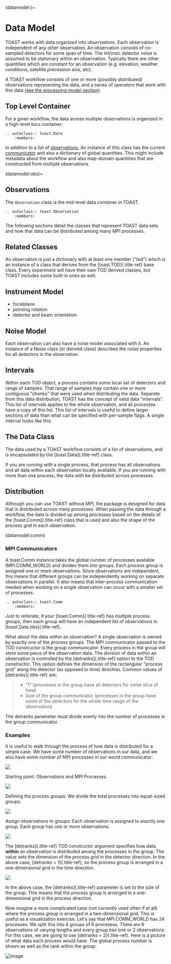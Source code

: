 (datamodel:)=
# Data Model

TOAST works with data organized into *observations*.  Each observation is independent of
any other observation.  An observation consists of co-sampled detectors for some span of
time.  The intrinsic detector noise is assumed to be stationary within an observation.
Typically there are other quantities which are constant for an observation (e.g.
elevation, weather conditions, satellite precession axis, etc).

A TOAST workflow consists of one or more (possibly distributed) observations
representing the data, and a series of *operators* that work with this data
[(see the processing-model section)](procmodel:).

## Top Level Container

For a given workflow, the data across multiple observations is organized in a high-level
`Data` container:

```{eval-rst}
.. autoclass:: toast.Data
    :members:
```

In addition to a list of [observations](datamodel:obs), An instance of this class has
the current [communicator](datamodel:comm) and also a dictionary of global quantities.
This might include metadata about the workflow and also map-domain quantities that are
constructed from multiple observations.

(datamodel:obs)=
## Observations

The `Observation` class is the mid-level data container in TOAST.

```{eval-rst}
.. autoclass:: toast.Observation
    :members:
```

The following sections detail the classes that represent TOAST data sets and how that
data can be distributed among many MPI processes.

## Related Classes

An observation is just a dictionary with at least one member (\"tod\") which is an
instance of a class that derives from the [toast.TOD]{.title-ref} base class.  Every
experiment will have their own TOD derived classes, but TOAST includes some built-in
ones as well.

## Instrument Model

- focalplane
- pointing rotation
- detector and beam orientation

## Noise Model

Each observation can also have a noise model associated with it.  An instance of a Noise
class (or derived class) describes the noise properties for all detectors in the
observation.

## Intervals

Within each TOD object, a process contains some local set of detectors and range of
samples.  That range of samples may contain one or more contiguous \"chunks\" that were
used when distributing the data.  Separate from this data distribution, TOAST has the
concept of valid data \"intervals\".  This list of intervals applies to the whole
observation, and all processes have a copy of this list.  This list of intervals is
useful to define larger sections of data than what can be specified with per-sample
flags.  A single interval looks like this:

## The Data Class

The data used by a TOAST workflow consists of a list of observations, and is
encapsulated by the [toast.Data]{.title-ref} class.

If you are running with a single process, that process has all observations and all data
within each observation locally available.  If you are running with more than one
process, the data with be distributed across processes.

## Distribution

Although you can use TOAST without MPI, the package is designed for data that is
distributed across many processes.  When passing the data through a workflow, the data
is divided up among processes based on the details of the [toast.Comm]{.title-ref} class
that is used and also the shape of the process grid in each observation.

(datamodel:comm)
### MPI Communicators



A toast.Comm instance takes the global number of processes available (MPI.COMM\_WORLD)
and divides them into groups.  Each process group is assigned one or more observations.
Since observations are independent, this means that different groups can be
independently working on separate observations in parallel.  It also means that
inter-process communication needed when working on a single observation can occur with a
smaller set of processes.

```{eval-rst}
.. autoclass:: toast.Comm
    :members:
```

Just to reiterate, if your [toast.Comm]{.title-ref} has multiple process groups, then
each group will have an independent list of observations in
[toast.Data.obs]{.title-ref}.

What about the data *within* an observation?  A single observation is owned by exactly
one of the process groups.  The MPI communicator passed to the TOD constructor is the
group communicator.  Every process in the group will store some piece of the observation
data.  The division of data within an observation is controlled by the
[detranks]{.title-ref} option to the TOD constructor.  This option defines the dimension
of the rectangular \"process grid\" along the detector (as opposed to time) direction.
Common values of [detranks]{.title-ref} are:

> -   \"1\" (processes in the group have all detectors for some slice of
>     time)
> -   Size of the group communicator (processes in the group have some
>     of the detectors for the whole time range of the observation)

The detranks parameter must divide evenly into the number of processes in the group
communicator.

### Examples

It is useful to walk through the process of how data is distributed for a simple case.
We have some number of observations in our data, and we also have some number of MPI
processes in our world communicator:

![](_static/data_dist_1.png)

Starting point: Observations and MPI Processes.

![](_static/data_dist_2.png)

Defining the process groups: We divide the total processes into equal-sized groups.

![](_static/data_dist_3.png)

Assign observations to groups: Each observation is assigned to exactly one group.  Each
group has one or more observations.

![](_static/data_dist_4.png)

The [detranks]{.title-ref} TOD constructor argument specifies how data **within** an
observation is distributed among the processes in the group.  The value sets the
dimension of the process grid in the detector direction.  In the above case,
[detranks = 1]{.title-ref}, so the process group is arranged in a one-dimensional grid
in the time direction.

![](_static/data_dist_5.png)

In the above case, the [detranks]{.title-ref} parameter is set to the size of the group.
This means that the process group is arranged in a one-dimensional grid in the process
direction.

Now imagine a more complicated case (not currently used often if at all) where the
process group is arranged in a two-dimensional grid.  This is useful as a visualization
exercise.  Let\'s say that MPI.COMM\_WORLD has 24 processes.  We split this into 4
groups of 6 procesess.  There are 6 observations of varying lengths and every group has
one or 2 observations.  For this case, we are going to use [detranks = 2]{.title-ref}.
Here is a picture of what data each process would have.  The global process number is
shown as well as the rank within the group:

![image](_static/toast_data_dist.png)
